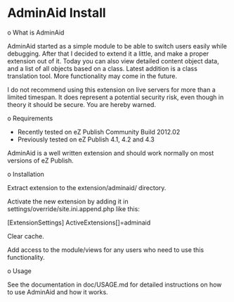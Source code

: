AdminAid Install
=============

o What is AdminAid

AdminAid started as a simple module to be able to switch users
easily while debugging. After that I decided to extend it a little,
and make a proper extension out of it. Today you can also view 
detailed content object data, and a list of all objects based on
a class. Latest addition is a class translation tool.
More functionality may come in the future.

I do not recommend using this extension on live servers for more
than a limited timespan. It does represent a potential security
risk, even though in theory it should be secure. You are hereby warned.


o Requirements

* Recently tested on eZ Publish Community Build 2012.02
* Previously tested on eZ Publish 4.1, 4.2 and 4.3

AdminAid is a well written extension and should work normally on most versions of eZ Publish.


o Installation

Extract extension to the extension/adminaid/ directory.

Activate the new extension by adding it in 
settings/override/site.ini.append.php like this:

[ExtensionSettings]
ActiveExtensions[]=adminaid


Clear cache.

Add access to the module/views for any users who need to use this functionality.


o Usage 

See the documentation in doc/USAGE.md for detailed instructions on how to use AdminAid and how it works.

